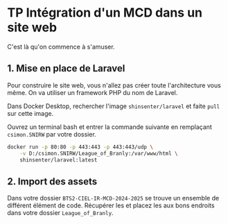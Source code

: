 # TP Intégration d'un MCD dans un site web

C'est là qu'on commence à s'amuser.

## 1. Mise en place de Laravel

Pour construire le site web, vous n'allez pas créer toute l'architecture vous même. On va utiliser un framework PHP du nom de Laravel.

Dans Docker Desktop, rechercher l'image `shinsenter/laravel` et faite `pull` sur cette image.

Ouvrez un terminal bash et entrer la commande suivante en remplaçant `csimon.SNIRW` par votre dossier.

```bash
docker run -p 80:80 -p 443:443 -p 443:443/udp \
    -v D:/csimon.SNIRW/League_of_Branly:/var/www/html \
    shinsenter/laravel:latest
```

## 2. Import des assets

Dans votre dossier `BTS2-CIEL-IR-MCD-2024-2025` se trouve un ensemble de différent élément de code. Récupérer les et placez les aux bons endroits dans votre dossier `League_of_Branly`.



